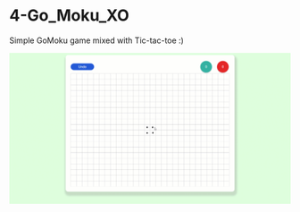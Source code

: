 # 4-Go_Moku_XO
Simple GoMoku game mixed with Tic-tac-toe :)

![Screen from program](https://raw.githubusercontent.com/DummyTeam/4-Go_Moku_XO/master/art/preview.gif)
